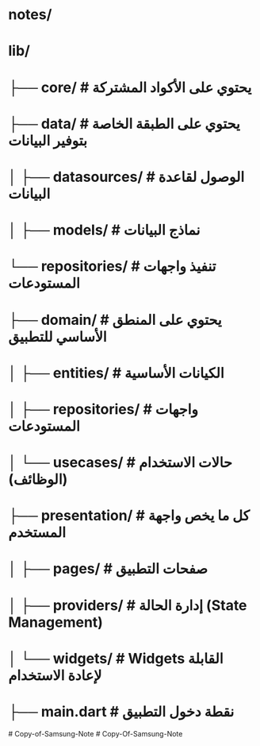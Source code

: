 # notes/
# lib/
# ├── core/                     # يحتوي على الأكواد المشتركة
# ├── data/                     # يحتوي على الطبقة الخاصة بتوفير البيانات
# │   ├── datasources/          # الوصول لقاعدة البيانات
# │   ├── models/               # نماذج البيانات
#    └── repositories/         # تنفيذ واجهات المستودعات
# ├── domain/                   # يحتوي على المنطق الأساسي للتطبيق
# │   ├── entities/             # الكيانات الأساسية
# │   ├── repositories/         # واجهات المستودعات
# │   └── usecases/             # حالات الاستخدام (الوظائف)
# ├── presentation/             # كل ما يخص واجهة المستخدم
# │   ├── pages/                # صفحات التطبيق
# │   ├── providers/            # إدارة الحالة (State Management)
# │   └── widgets/              # Widgets القابلة لإعادة الاستخدام
# ├── main.dart                 # نقطة دخول التطبيق
#   C o p y - o f - S a m s u n g - N o t e  
 #   C o p y - O f - S a m s u n g - N o t e  
 